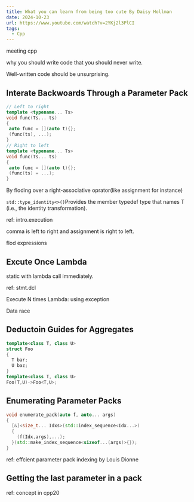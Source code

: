 ```yaml
---
title: What you can learn from being too cute By Daisy Hollman
date: 2024-10-23
url: https://www.youtube.com/watch?v=2YKj2l3PlCI
tags:
  - Cpp
---
```


meeting cpp

why you should write code that you should never write.

Well-written code should be unsurprising.

## Interate Backwoards Through a Parameter Pack

```cpp
// Left to right
template <typename... Ts>
void func(Ts... ts)
{
 auto func = [](auto t){};
 (func(ts), ...);
}
// Right to left
template <typename... Ts>
void func(Ts... ts)
{
 auto func = [](auto t){};
 (func(ts) = ...);
}
```

By floding over a right-associative oprator(like assignment for instance)

`std::type_identity<>()`Provides the member typedef type that names T (i.e., the identity transformation).

ref: intro.execution

comma is left to right and assignment is right to left.

flod expressions

## Excute Once Lambda

static with lambda call immediately.

ref: stmt.dcl

Execute N times Lambda: using exception

Data race

## Deductoin Guides for Aggregates

```cpp
template<class T, class U>
struct Foo
{
  T bar;
  U baz;
}
template<class T, class U>
Foo(T,U)->Foo<T,U>;
```

## Enumerating Parameter Packs

```cpp
void enumerate_pack(auto f, auto... args)
{
  [&]<size_t... Idxs>(std::index_sequence<Idx...>)
  {
    (f(Idx,args),...);
  }(std::make_index_sequence<sizeof...(args)>{});
}
```

ref: effcient parameter pack indexing by Louis Dionne

## Getting the last parameter in a pack

ref: concept in cpp20
